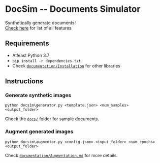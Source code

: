 # DocSim -- Documents Simulator

Synthetically generate documents!  
[Check here](/documentation/Features.md) for list of all features

## Requirements

- Atleast Python 3.7
- `pip install -r dependencies.txt`
- Check [`documentation/Installation`](/documentation/Installation.md) for other libraries

## Instructions

### Generate synthetic images

```
python docsim\generator.py <template.json> <num_samples> <output_folder>
```

Check the [`docs/`](docs/) folder for sample documents.

### Augment generated images

```
python docsim\augmentor.py <config.json> <input_folder> <num_epochs> <output_folder>
```

Check [`documentation/Augmentation.md`](documentation/Augmentation.md) for more details.
